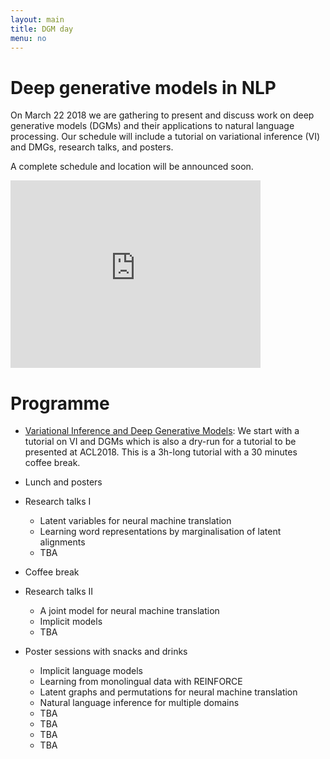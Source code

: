 ```yaml
---
layout: main
title: DGM day
menu: no
---
```


# Deep generative models in NLP


On March 22 2018 we are gathering to present and discuss work on deep generative models (DGMs) and their applications to natural language processing. 
Our schedule will include a tutorial on variational inference (VI) and DMGs, research talks, and posters.

A complete schedule and location will be announced soon.


<iframe src="https://calendar.google.com/calendar/embed?showTitle=0&amp;mode=AGENDA&amp;height=300&amp;wkst=1&amp;bgcolor=%23FFFFFF&amp;src=aci7h1ua23taamdbat5hu73h14%40group.calendar.google.com&amp;color=%23AB8B00&amp;ctz=Europe%2FAmsterdam" style="border-width:0" width="400" height="300" frameborder="0" scrolling="no"></iframe>


# Programme

* [Variational Inference and Deep Generative Models](https://github.com/philschulz/VITutorial): We start with a tutorial on VI and DGMs which is also a dry-run for a tutorial to be presented at ACL2018. This is a 3h-long tutorial with a 30 minutes coffee break.

* Lunch and posters

* Research talks I
    * Latent variables for neural machine translation
    * Learning word representations by marginalisation of latent alignments
    * TBA

* Coffee break

* Research talks II
    * A joint model for neural machine translation
    * Implicit models
    * TBA

* Poster sessions with snacks and drinks
    * Implicit language models
    * Learning from monolingual data with REINFORCE
    * Latent graphs and permutations for neural machine translation 
    * Natural language inference for multiple domains
    * TBA
    * TBA
    * TBA
    * TBA
